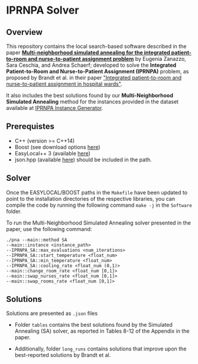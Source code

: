 <!---
I need to write a README.md that explains how to compile
-->
# IPRNPA Solver
## Overview


This repository contains the local search-based software described in the paper [**Multi-neighborhood simulated annealing for the integrated patient-to-room and nurse-to-patient assignment problem**](https://link.springer.com/article/10.1007/s10696-025-09591-z) by Eugenia Zanazzo, Sara Ceschia, and Andrea Schaerf;
developed to solve the **Integrated Patient-to-Room and Nurse-to-Patient Assignment (IPRNPA)** problem, as proposed by Brandt et al. in their paper ["Integrated patient-to-room and
nurse-to-patient assignment in hospital wards"](https://link.springer.com/article/10.1007/s00291-024-00800-z).

It also includes the best solutions found by our **Multi-Neighborhood Simulated Annealing** method for the instances provided in the dataset available at [IPRNPA Instance Generator](https://github.com/TLKT0M/IPRNPA_instance_generator).

## Prerequistes

- C++ (version >= C++14)
- Boost (see download options [here](https://www.boost.org/))
- EasyLocal++ 3 (available [here](https://bitbucket.org/satt/easylocal-3))
- json.hpp (available [here](https://github.com/nlohmann/json/blob/develop/single_include/nlohmann/json.hpp)) should be included in the path.

## Solver

Once the EASYLOCAL/BOOST paths in the ```Makefile``` have been updated to point to the installation directories of the respective libraries, you can compile the code by running the following command ```make -j``` in the ```Software``` folder.

To run the Multi-Neighborhood Simulated Annealing solver presented in the paper, use the following command: 

    ./pna --main::method SA
    --main::instance <instance_path> 
    --IPRNPA_SA::max_evaluations <num_iterations> 
    --IPRNPA_SA::start_temperature <float_num> 
    --IPRNPA_SA::min_temperature <float_num>  
    --IPRNPA_SA::cooling_rate <float_num (0,1)> 
    --main::change_room_rate <float_num [0,1]>  
    --main::swap_nurses_rate <float_num [0,1]> 
    --main::swap_rooms_rate <float_num [0,1]>

<!--the list of QSA parameters can be found with 

    ./pna --main::inst <instance_path> --main::method QSA --help
--->

## Solutions
Solutions are presented as ```.json``` files

* Folder ```tables``` contains the best solutions found by the Simulated Annealing (SA) solver, as reported in Tables 8-12 of the Appendix in the paper.

* Additionally, folder ```long_runs``` contains solutions that improve upon the best-reported solutions by Brandt et al.









